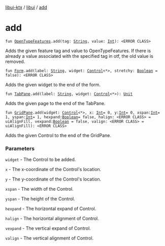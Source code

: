 [libui-ktx](../index.md) / [libui](index.md) / [add](./add.md)

# add

`fun `[`OpenTypeFeatures`](-open-type-features/index.md)`.add(tag: `[`String`](https://kotlinlang.org/api/latest/jvm/stdlib/kotlin/-string/index.html)`, value: `[`Int`](https://kotlinlang.org/api/latest/jvm/stdlib/kotlin/-int/index.html)`): <ERROR CLASS>`

Adds the given feature tag and value to OpenTypeFeatures. If there is already a value
associated with the specified tag in otf, the old value is removed.

`fun `[`Form`](-form/index.md)`.add(label: `[`String`](https://kotlinlang.org/api/latest/jvm/stdlib/kotlin/-string/index.html)`, widget: `[`Control`](-control/index.md)`<*>, stretchy: `[`Boolean`](https://kotlinlang.org/api/latest/jvm/stdlib/kotlin/-boolean/index.html)` = false): <ERROR CLASS>`

Adds the given widget to the end of the form.

`fun `[`TabPane`](-tab-pane/index.md)`.add(label: `[`String`](https://kotlinlang.org/api/latest/jvm/stdlib/kotlin/-string/index.html)`, widget: `[`Control`](-control/index.md)`<*>): `[`Unit`](https://kotlinlang.org/api/latest/jvm/stdlib/kotlin/-unit/index.html)

Adds the given page to the end of the TabPane.

`fun `[`GridPane`](-grid-pane/index.md)`.add(widget: `[`Control`](-control/index.md)`<*>, x: `[`Int`](https://kotlinlang.org/api/latest/jvm/stdlib/kotlin/-int/index.html)` = 0, y: `[`Int`](https://kotlinlang.org/api/latest/jvm/stdlib/kotlin/-int/index.html)` = 0, xspan: `[`Int`](https://kotlinlang.org/api/latest/jvm/stdlib/kotlin/-int/index.html)` = 1, yspan: `[`Int`](https://kotlinlang.org/api/latest/jvm/stdlib/kotlin/-int/index.html)` = 1, hexpand: `[`Boolean`](https://kotlinlang.org/api/latest/jvm/stdlib/kotlin/-boolean/index.html)` = false, halign: <ERROR CLASS> = uiAlignFill, vexpand: `[`Boolean`](https://kotlinlang.org/api/latest/jvm/stdlib/kotlin/-boolean/index.html)` = false, valign: <ERROR CLASS> = uiAlignFill): <ERROR CLASS>`

Adds the given Control to the end of the GridPane.

### Parameters

`widget` - The Control to be added.

`x` - The x-coordinate of the Control's location.

`y` - The y-coordinate of the Control's location.

`xspan` - The width of the Control.

`yspan` - The height of the Control.

`hexpand` - The horizontal expand of Control.

`halign` - The horizontal alignment of Control.

`vexpand` - The vertical expand of Control.

`valign` - The vertical alignment of Control.